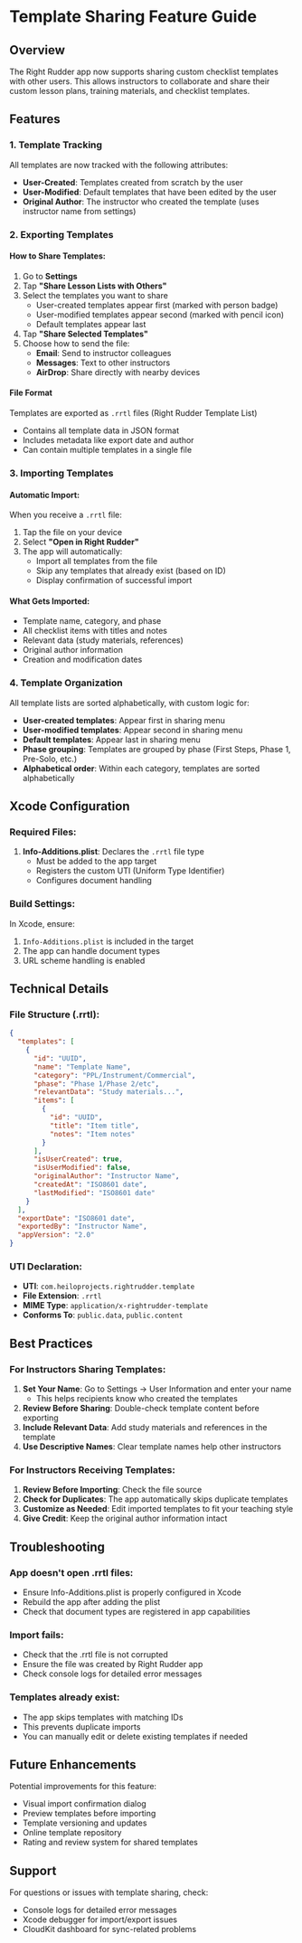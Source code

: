 # Template Sharing Feature Guide

## Overview
The Right Rudder app now supports sharing custom checklist templates with other users. This allows instructors to collaborate and share their custom lesson plans, training materials, and checklist templates.

## Features

### 1. Template Tracking
All templates are now tracked with the following attributes:
- **User-Created**: Templates created from scratch by the user
- **User-Modified**: Default templates that have been edited by the user
- **Original Author**: The instructor who created the template (uses instructor name from settings)

### 2. Exporting Templates

#### How to Share Templates:
1. Go to **Settings**
2. Tap **"Share Lesson Lists with Others"**
3. Select the templates you want to share
   - User-created templates appear first (marked with person badge)
   - User-modified templates appear second (marked with pencil icon)
   - Default templates appear last
4. Tap **"Share Selected Templates"**
5. Choose how to send the file:
   - **Email**: Send to instructor colleagues
   - **Messages**: Text to other instructors
   - **AirDrop**: Share directly with nearby devices

#### File Format
Templates are exported as `.rrtl` files (Right Rudder Template List)
- Contains all template data in JSON format
- Includes metadata like export date and author
- Can contain multiple templates in a single file

### 3. Importing Templates

#### Automatic Import:
When you receive a `.rrtl` file:
1. Tap the file on your device
2. Select **"Open in Right Rudder"**
3. The app will automatically:
   - Import all templates from the file
   - Skip any templates that already exist (based on ID)
   - Display confirmation of successful import

#### What Gets Imported:
- Template name, category, and phase
- All checklist items with titles and notes
- Relevant data (study materials, references)
- Original author information
- Creation and modification dates

### 4. Template Organization

All template lists are sorted alphabetically, with custom logic for:
- **User-created templates**: Appear first in sharing menu
- **User-modified templates**: Appear second in sharing menu
- **Default templates**: Appear last in sharing menu
- **Phase grouping**: Templates are grouped by phase (First Steps, Phase 1, Pre-Solo, etc.)
- **Alphabetical order**: Within each category, templates are sorted alphabetically

## Xcode Configuration

### Required Files:
1. **Info-Additions.plist**: Declares the `.rrtl` file type
   - Must be added to the app target
   - Registers the custom UTI (Uniform Type Identifier)
   - Configures document handling

### Build Settings:
In Xcode, ensure:
1. `Info-Additions.plist` is included in the target
2. The app can handle document types
3. URL scheme handling is enabled

## Technical Details

### File Structure (.rrtl):
```json
{
  "templates": [
    {
      "id": "UUID",
      "name": "Template Name",
      "category": "PPL/Instrument/Commercial",
      "phase": "Phase 1/Phase 2/etc",
      "relevantData": "Study materials...",
      "items": [
        {
          "id": "UUID",
          "title": "Item title",
          "notes": "Item notes"
        }
      ],
      "isUserCreated": true,
      "isUserModified": false,
      "originalAuthor": "Instructor Name",
      "createdAt": "ISO8601 date",
      "lastModified": "ISO8601 date"
    }
  ],
  "exportDate": "ISO8601 date",
  "exportedBy": "Instructor Name",
  "appVersion": "2.0"
}
```

### UTI Declaration:
- **UTI**: `com.heiloprojects.rightrudder.template`
- **File Extension**: `.rrtl`
- **MIME Type**: `application/x-rightrudder-template`
- **Conforms To**: `public.data`, `public.content`

## Best Practices

### For Instructors Sharing Templates:
1. **Set Your Name**: Go to Settings → User Information and enter your name
   - This helps recipients know who created the templates
2. **Review Before Sharing**: Double-check template content before exporting
3. **Include Relevant Data**: Add study materials and references in the template
4. **Use Descriptive Names**: Clear template names help other instructors

### For Instructors Receiving Templates:
1. **Review Before Importing**: Check the file source
2. **Check for Duplicates**: The app automatically skips duplicate templates
3. **Customize as Needed**: Edit imported templates to fit your teaching style
4. **Give Credit**: Keep the original author information intact

## Troubleshooting

### App doesn't open .rrtl files:
- Ensure Info-Additions.plist is properly configured in Xcode
- Rebuild the app after adding the plist
- Check that document types are registered in app capabilities

### Import fails:
- Check that the .rrtl file is not corrupted
- Ensure the file was created by Right Rudder app
- Check console logs for detailed error messages

### Templates already exist:
- The app skips templates with matching IDs
- This prevents duplicate imports
- You can manually edit or delete existing templates if needed

## Future Enhancements

Potential improvements for this feature:
- Visual import confirmation dialog
- Preview templates before importing
- Template versioning and updates
- Online template repository
- Rating and review system for shared templates

## Support

For questions or issues with template sharing, check:
- Console logs for detailed error messages
- Xcode debugger for import/export issues
- CloudKit dashboard for sync-related problems

